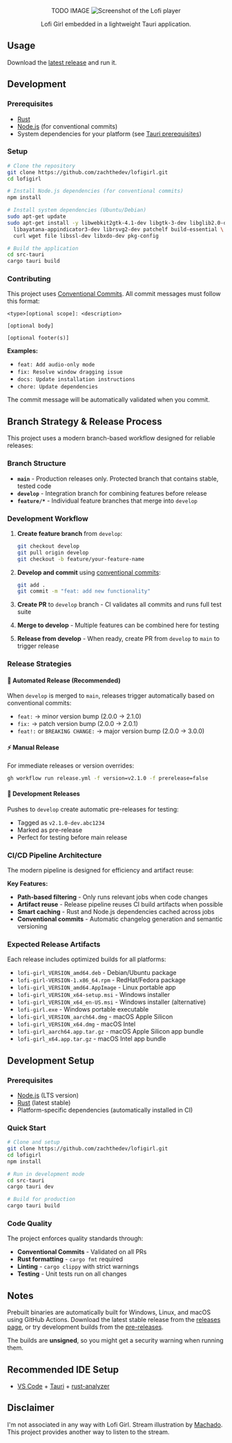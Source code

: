 <p align="center">
TODO IMAGE
<img src="" alt="Screenshot of the Lofi player">
</p>
<p align="center">
  Lofi Girl embedded in a lightweight Tauri application.
</p>

## Usage
Download the [latest release](https://github.com/zachthedev/lofigirl/releases/latest) and run it.

## Development

### Prerequisites
- [Rust](https://rustup.rs/)
- [Node.js](https://nodejs.org/) (for conventional commits)
- System dependencies for your platform (see [Tauri prerequisites](https://tauri.app/v2/guides/getting-started/prerequisites/))

### Setup
```bash
# Clone the repository
git clone https://github.com/zachthedev/lofigirl.git
cd lofigirl

# Install Node.js dependencies (for conventional commits)
npm install

# Install system dependencies (Ubuntu/Debian)
sudo apt-get update
sudo apt-get install -y libwebkit2gtk-4.1-dev libgtk-3-dev libglib2.0-dev \
  libayatana-appindicator3-dev librsvg2-dev patchelf build-essential \
  curl wget file libssl-dev libxdo-dev pkg-config

# Build the application
cd src-tauri
cargo tauri build
```

### Contributing
This project uses [Conventional Commits](https://www.conventionalcommits.org/). All commit messages must follow this format:

```
<type>[optional scope]: <description>

[optional body]

[optional footer(s)]
```

**Examples:**
- `feat: Add audio-only mode`
- `fix: Resolve window dragging issue`
- `docs: Update installation instructions`
- `chore: Update dependencies`

The commit message will be automatically validated when you commit.

## Branch Strategy & Release Process

This project uses a modern branch-based workflow designed for reliable releases:

### Branch Structure
- **`main`** - Production releases only. Protected branch that contains stable, tested code
- **`develop`** - Integration branch for combining features before release  
- **`feature/*`** - Individual feature branches that merge into `develop`

### Development Workflow

1. **Create feature branch** from `develop`:
   ```bash
   git checkout develop
   git pull origin develop  
   git checkout -b feature/your-feature-name
   ```

2. **Develop and commit** using [conventional commits](https://www.conventionalcommits.org/):
   ```bash
   git add .
   git commit -m "feat: add new functionality"
   ```

3. **Create PR** to `develop` branch - CI validates all commits and runs full test suite

4. **Merge to develop** - Multiple features can be combined here for testing

5. **Release from develop** - When ready, create PR from `develop` to `main` to trigger release

### Release Strategies

#### 🚀 Automated Release (Recommended)
When `develop` is merged to `main`, releases trigger automatically based on conventional commits:
- `feat:` → minor version bump (2.0.0 → 2.1.0)  
- `fix:` → patch version bump (2.0.0 → 2.0.1)
- `feat!:` or `BREAKING CHANGE:` → major version bump (2.0.0 → 3.0.0)

#### ⚡ Manual Release
For immediate releases or version overrides:
```bash
gh workflow run release.yml -f version=v2.1.0 -f prerelease=false
```

#### 🧪 Development Releases  
Pushes to `develop` create automatic pre-releases for testing:
- Tagged as `v2.1.0-dev.abc1234`
- Marked as pre-release
- Perfect for testing before main release

### CI/CD Pipeline Architecture

The modern pipeline is designed for efficiency and artifact reuse:

**Key Features:**
- **Path-based filtering** - Only runs relevant jobs when code changes
- **Artifact reuse** - Release pipeline reuses CI build artifacts when possible
- **Smart caching** - Rust and Node.js dependencies cached across jobs
- **Conventional commits** - Automatic changelog generation and semantic versioning

### Expected Release Artifacts

Each release includes optimized builds for all platforms:
- `lofi-girl_VERSION_amd64.deb` - Debian/Ubuntu package
- `lofi-girl-VERSION-1.x86_64.rpm` - RedHat/Fedora package  
- `lofi-girl_VERSION_amd64.AppImage` - Linux portable app
- `lofi-girl_VERSION_x64-setup.msi` - Windows installer
- `lofi-girl_VERSION_x64_en-US.msi` - Windows installer (alternative)
- `lofi-girl.exe` - Windows portable executable
- `lofi-girl_VERSION_aarch64.dmg` - macOS Apple Silicon
- `lofi-girl_VERSION_x64.dmg` - macOS Intel
- `lofi-girl_aarch64.app.tar.gz` - macOS Apple Silicon app bundle
- `lofi-girl_x64.app.tar.gz` - macOS Intel app bundle

## Development Setup

### Prerequisites
- [Node.js](https://nodejs.org/) (LTS version)
- [Rust](https://rustup.rs/) (latest stable)
- Platform-specific dependencies (automatically installed in CI)

### Quick Start
```bash
# Clone and setup
git clone https://github.com/zachthedev/lofigirl.git
cd lofigirl
npm install

# Run in development mode  
cd src-tauri
cargo tauri dev

# Build for production
cargo tauri build
```

### Code Quality
The project enforces quality standards through:
- **Conventional Commits** - Validated on all PRs
- **Rust formatting** - `cargo fmt` required
- **Linting** - `cargo clippy` with strict warnings
- **Testing** - Unit tests run on all changes

## Notes
Prebuilt binaries are automatically built for Windows, Linux, and macOS using GitHub Actions. Download the latest stable release from the [releases page](https://github.com/zachthedev/lofigirl/releases/latest), or try development builds from the [pre-releases](https://github.com/zachthedev/lofigirl/releases).

The builds are **unsigned**, so you might get a security warning when running them.
## Recommended IDE Setup

- [VS Code](https://code.visualstudio.com/) + [Tauri](https://marketplace.visualstudio.com/items?itemName=tauri-apps.tauri-vscode) + [rust-analyzer](https://marketplace.visualstudio.com/items?itemName=rust-lang.rust-analyzer)

## Disclaimer
I'm not associated in any way with Lofi Girl. Stream illustration by [Machado](https://www.facebook.com/machadoillustrator/). This project provides another way to listen to the stream.
